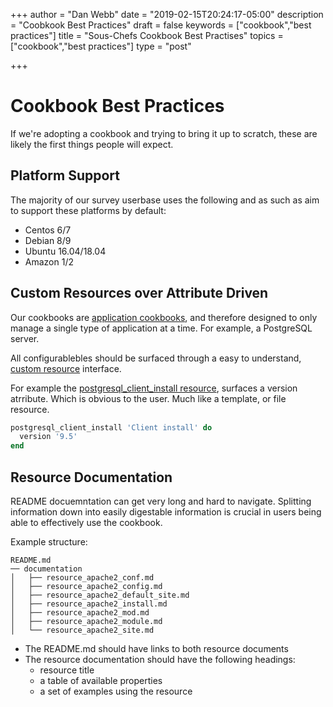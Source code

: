 +++
author = "Dan Webb"
date = "2019-02-15T20:24:17-05:00"
description = "Coobkook Best Practices"
draft = false
keywords = ["cookbook","best practices"]
title = "Sous-Chefs Cookbook Best Practises"
topics = ["cookbook","best practices"]
type = "post"

+++

# Cookbook Best Practices

If we're adopting a cookbook and trying to bring it up to scratch, these are likely the first things people will expect.

## Platform Support

The majority of our survey userbase uses the following and as such as aim to support these platforms by default:

- Centos 6/7
- Debian 8/9
- Ubuntu 16.04/18.04
- Amazon 1/2

## Custom Resources over Attribute Driven

Our cookbooks are [application cookbooks](#application-cookbooks), and therefore designed to only manage a single type of application at a time. For example, a PostgreSQL server.

All configurablebles should be surfaced through a easy to understand, [custom resource](https://docs.chef.io/custom_resources.html) interface.

For example the [postgresql_client_install resource](https://github.com/sous-chefs/postgresql/#postgresql_client_install), surfaces a version atrribute. Which is obvious to the user. Much like a template, or file resource.

```ruby
postgresql_client_install 'Client install' do
  version '9.5'
end
```

## Resource Documentation

README docuemntation can get very long and hard to navigate. Splitting information down into easily digestable information is crucial in users being able to effectively use the cookbook.

Example structure:

```text
README.md
── documentation
│   ├── resource_apache2_conf.md
│   ├── resource_apache2_config.md
│   ├── resource_apache2_default_site.md
│   ├── resource_apache2_install.md
│   ├── resource_apache2_mod.md
│   ├── resource_apache2_module.md
│   └── resource_apache2_site.md
```

- The README.md should have links to both resource documents
- The resource documentation should have the following headings:
  - resource title
  - a table of available properties
  - a set of examples using the resource
